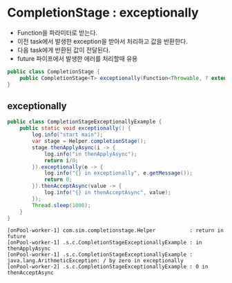 # CompletionStage : exceptionally

* Function을 파라미터로 받는다.
* 이전 task에서 발생한 exception을 받아서 처리하고 값을 반환한다.
* 다음 task에게 반환된 값이 전달된다.
* future 파이프에서 발생한 에러를 처리할때 유용

~~~java
public class CompletionStage {
    public CompletionStage<T> exceptionally(Function<Throwable, ? extends T> fn);
}
~~~

## exceptionally

~~~java
public class CompletionStageExceptionallyExample {
    public static void exceptionally() {
        log.info("start main");
        var stage = Helper.completionStage();
        stage.thenApplyAsync(i -> {
            log.info("in thenApplyAsync");
            return i/0;
        }).exceptionally(e -> {
            log.info("{} in exceptionally", e.getMessage());
            return 0;
        }).thenAcceptAsync(value -> {
            log.info("{} in thenAcceptAsync", value);
        });
        Thread.sleep(1000);
    }
}
~~~
~~~
[onPool-worker-1] com.sim.completionstage.Helper           : return in future
[onPool-worker-1] .s.c.CompletionStageExceptionallyExample : in thenApplyAsync
[onPool-worker-1] .s.c.CompletionStageExceptionallyExample : java.lang.ArithmeticException: / by zero in exceptionally
[onPool-worker-2] .s.c.CompletionStageExceptionallyExample : 0 in thenAcceptAsync
~~~
